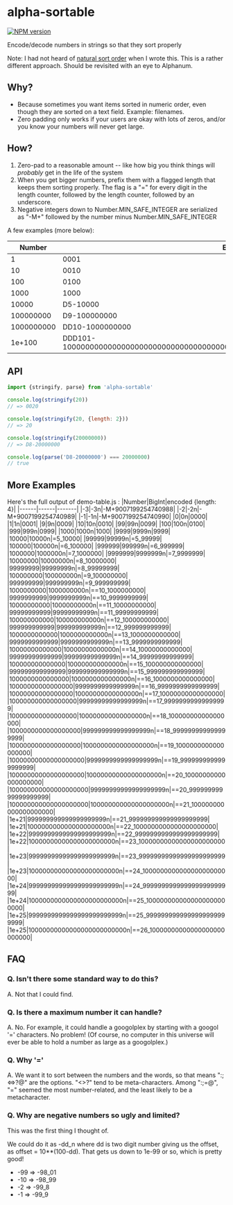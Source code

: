 # alpha-sortable
[![NPM version][npm-image]][npm-url]

Encode/decode numbers in strings so that they sort properly

Note: I had not heard of [natural sort order](https://en.wikipedia.org/wiki/Natural_sort_order) when I wrote this. This is a rather different approach. Should be revisited with an eye to Alphanum.

## Why?

* Because sometimes you want items sorted in numeric order, even though they are sorted on a text field.  Example: filenames.
* Zero padding only works if your users are okay with lots of zeros, and/or you know your numbers will never get large.

## How?

1. Zero-pad to a reasonable amount -- like how big you think things will *probably* get in the life of the system
2. When you get bigger numbers, prefix them with a flagged length that keeps them sorting properly. The flag is a "=" for every digit in the length counter, followed by the length counter, followed by an underscore.
3. Negative integers down to Number.MIN_SAFE_INTEGER are serialized as "-M+" followed by the number minus Number.MIN_SAFE_INTEGER

A few examples (more below):

|Number|Encoded with default setting {length: 4}|
|------|-------|
|1|0001|
|10|0010|
|100|0100|
|1000|1000|
|10000|D5-10000|
|100000000|D9-100000000|  
|1000000000|DD10-1000000000|
|1e+100|DDD101-10000000000000000000000000000000000000000000000000000000000000000000000000000000000000000000000000000|

## API

```js
import {stringify, parse} from 'alpha-sortable'

console.log(stringify(20))
// => 0020

console.log(stringify(20, {length: 2}))
// => 20

console.log(stringify(20000000))
// => D8-20000000

console.log(parse('D8-20000000') === 20000000)
// true
```

## More Examples

Here's the full output of demo-table.js :
|Number|BigInt|encoded {length: 4}|
|------|------|-------|
|-3|-3n|-M+9007199254740988|
|-2|-2n|-M+9007199254740989|
|-1|-1n|-M+9007199254740990|
|0|0n|0000|
|1|1n|0001|
|9|9n|0009|
|10|10n|0010|
|99|99n|0099|
|100|100n|0100|
|999|999n|0999|
|1000|1000n|1000|
|9999|9999n|9999|
|10000|10000n|=5_10000|
|99999|99999n|=5_99999|
|100000|100000n|=6_100000|
|999999|999999n|=6_999999|
|1000000|1000000n|=7_1000000|
|9999999|9999999n|=7_9999999|
|10000000|10000000n|=8_10000000|
|99999999|99999999n|=8_99999999|
|100000000|100000000n|=9_100000000|
|999999999|999999999n|=9_999999999|
|1000000000|1000000000n|==10_1000000000|
|9999999999|9999999999n|==10_9999999999|
|10000000000|10000000000n|==11_10000000000|
|99999999999|99999999999n|==11_99999999999|
|100000000000|100000000000n|==12_100000000000|
|999999999999|999999999999n|==12_999999999999|
|1000000000000|1000000000000n|==13_1000000000000|
|9999999999999|9999999999999n|==13_9999999999999|
|10000000000000|10000000000000n|==14_10000000000000|
|99999999999999|99999999999999n|==14_99999999999999|
|100000000000000|100000000000000n|==15_100000000000000|
|999999999999999|999999999999999n|==15_999999999999999|
|1000000000000000|1000000000000000n|==16_1000000000000000|
|10000000000000000|9999999999999999n|==16_9999999999999999|
|10000000000000000|10000000000000000n|==17_10000000000000000|
|100000000000000000|99999999999999999n|==17_99999999999999999|
|100000000000000000|100000000000000000n|==18_100000000000000000|
|1000000000000000000|999999999999999999n|==18_999999999999999999|
|1000000000000000000|1000000000000000000n|==19_1000000000000000000|
|10000000000000000000|9999999999999999999n|==19_9999999999999999999|
|10000000000000000000|10000000000000000000n|==20_10000000000000000000|
|100000000000000000000|99999999999999999999n|==20_99999999999999999999|
|100000000000000000000|100000000000000000000n|==21_100000000000000000000|
|1e+21|999999999999999999999n|==21_999999999999999999999|
|1e+21|1000000000000000000000n|==22_1000000000000000000000|
|1e+22|9999999999999999999999n|==22_9999999999999999999999|
|1e+22|10000000000000000000000n|==23_10000000000000000000000|
|1e+23|99999999999999999999999n|==23_99999999999999999999999|
|1e+23|100000000000000000000000n|==24_100000000000000000000000|
|1e+24|999999999999999999999999n|==24_999999999999999999999999|
|1e+24|1000000000000000000000000n|==25_1000000000000000000000000|
|1e+25|9999999999999999999999999n|==25_9999999999999999999999999|
|1e+25|10000000000000000000000000n|==26_10000000000000000000000000|

## FAQ

### Q. Isn't there some standard way to do this?

A. Not that I could find.

### Q. Is there a maximum number it can handle?

A. No. For example, it could handle a googolplex by starting with a
googol '=' characters. No problem!  (Of course, no computer in this
universe will ever be able to hold a number as large as a googolplex.)

### Q. Why '='

A. We want it to sort between the numbers and the words, so that means ":;<=>?@" are the options. "<>?" tend to be meta-characters.  Among ":;=@", "=" seemed the most number-related, and the least likely to be a metacharacter.

### Q. Why are negative numbers so ugly and limited?

This was the first thing I thought of.

We could do it as -dd_n where dd is two digit number giving us the offset, as offset = 10**(100-dd).  That gets us down to 1e-99 or so, which is pretty good!

* -99 => -98_01
* -10 => -98_99
* -2 => -99_8
* -1 => -99_9

[npm-image]: https://img.shields.io/npm/v/alpha-sortable.svg?style=flat-square
[npm-url]: https://npmjs.org/package/alpha-sortable
